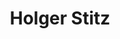 ---
layout: team-member
first_name: Holger
last_name: Stitz
title: "Holger Stitz"
key: stitz
permalink: /persons/stitz/
role: core
email: holger.stitz@jku.at
image: /assets/images/team/stitz.jpg
organization: Johannes Kepler University Linz
position: PhD Student
website: http://holgerstitz.de
---